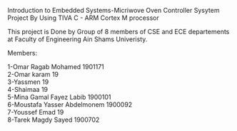 Introduction to Embedded Systems-Micriwove Oven 
Controller Sysytem Project By Using TIVA C - ARM Cortex M processor

This project is Done by Group of 8 members of CSE and ECE departements at Faculty of Engineering Ain Shams Univeristy.


Members:


1-Omar Ragab Mohamed              1901171  
2-Omar karam                      19       
3-Yassmen                         19          
4-Shaimaa                         19        
5-Mina Gamal Fayez Labib          1900101                   
6-Moustafa Yasser Abdelmonem      1900092       
7-Youssef Emad                    19            
8-Tarek Magdy Sayed               1900702
